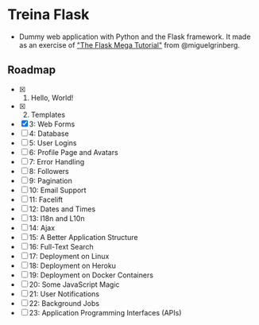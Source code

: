 # Treina Flask

- Dummy web application with Python and the Flask framework. It made as an exercise of ["The Flask Mega Tutorial"](https://blog.miguelgrinberg.com/post/the-flask-mega-tutorial-part-i-hello-world) from @miguelgrinberg.

## Roadmap

- [x] 1. Hello, World!
- [x] 2. Templates
- [x] 3: Web Forms
- [ ] 4: Database
- [ ] 5: User Logins
- [ ] 6: Profile Page and Avatars
- [ ] 7: Error Handling
- [ ] 8: Followers
- [ ] 9: Pagination
- [ ] 10: Email Support
- [ ] 11: Facelift
- [ ] 12: Dates and Times
- [ ] 13: I18n and L10n
- [ ] 14: Ajax
- [ ] 15: A Better Application Structure
- [ ] 16: Full-Text Search
- [ ] 17: Deployment on Linux
- [ ] 18: Deployment on Heroku
- [ ] 19: Deployment on Docker Containers
- [ ] 20: Some JavaScript Magic
- [ ] 21: User Notifications
- [ ] 22: Background Jobs
- [ ] 23: Application Programming Interfaces (APIs)
